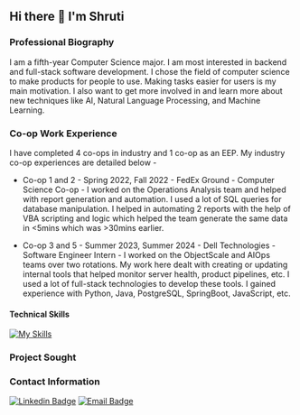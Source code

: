 ## Hi there 👋 I'm Shruti

<!--
**shrutia003/shrutia003** is a ✨ _special_ ✨ repository because its `README.md` (this file) appears on your GitHub profile.

Here are some ideas to get you started:

- 🔭 I’m currently working on ...
- 🌱 I’m currently learning ...
- 👯 I’m looking to collaborate on ...
- 🤔 I’m looking for help with ...
- 💬 Ask me about ...
- 📫 How to reach me: ...
- 😄 Pronouns: ...
- ⚡ Fun fact: ...
-->
### Professional Biography

I am a fifth-year Computer Science major. I am most interested in backend and full-stack software development. I chose the field of computer science to make products for people to use. Making tasks easier for users is my main motivation. I also want to get more involved in and learn more about new techniques like AI, Natural Language Processing, and Machine Learning.

### Co-op Work Experience

I have completed 4 co-ops in industry and 1 co-op as an EEP. My industry co-op experiences are detailed below - 

* Co-op 1 and 2 - Spring 2022, Fall 2022 - FedEx Ground - Computer Science Co-op - I worked on the Operations Analysis team and helped with report generation and automation. I used a lot of SQL queries for database manipulation. I helped in automating 2 reports with the help of VBA scripting and logic which helped the team generate the same data in <5mins which was >30mins earlier. 

* Co-op 3 and 5 - Summer 2023, Summer 2024 - Dell Technologies - Software Engineer Intern - I worked on the ObjectScale and AIOps teams over two rotations. My work here dealt with creating or updating internal tools that helped monitor server health, product pipelines, etc. I used a lot of full-stack technologies to develop these tools. I gained experience with Python, Java, PostgreSQL, SpringBoot, JavaScript, etc. 

#### Technical Skills

[![My Skills](https://skillicons.dev/icons?i=java,py,cpp,css,html,js,github,jenkins,maven,mysql,postgres,spring&theme=dark)](https://skillicons.dev)

### Project Sought



### Contact Information

[![Linkedin Badge](https://img.shields.io/badge/-LinkedIn-0e76a8?style=flat-square&logo=Linkedin&logoColor=white)](https://www.linkedin.com/in/shruti-asolkar/)
[![Email Badge](https://img.shields.io/badge/Gmail-Contact_Me-green?style=flat-square&logo=gmail&logoColor=FFFFFF&labelColor=3A3B3C&color=62F1CD)](mailto:asolkasy@mail.uc.edu)
